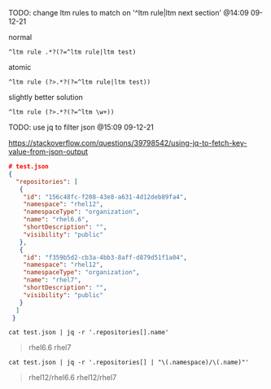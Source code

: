 <!----> TODO: change ltm rules to match on '^ltm rule|ltm next section' @14:09 09-12-21

normal

`^ltm rule .*?(?=^ltm rule|ltm test)`

atomic

`^ltm rule (?>.*?(?=^ltm rule|ltm test))`

slightly better solution

`^ltm rule (?>.*?(?=^ltm \w+))`

<!----> TODO: use jq to filter json @15:09 09-12-21

https://stackoverflow.com/questions/39798542/using-jq-to-fetch-key-value-from-json-output

```json
# test.json
{
  "repositories": [
   {
    "id": "156c48fc-f208-43e8-a631-4d12deb89fa4",
    "namespace": "rhel12",
    "namespaceType": "organization",
    "name": "rhel6.6",
    "shortDescription": "",
    "visibility": "public"
   },
   {
    "id": "f359b5d2-cb3a-4bb3-8aff-d879d51f1a04",
    "namespace": "rhel12",
    "namespaceType": "organization",
    "name": "rhel7",
    "shortDescription": "",
    "visibility": "public"
   }
  ]
 }
```

`cat test.json | jq -r '.repositories[].name'`

> rhel6.6
> rhel7

`cat test.json | jq -r '.repositories[] | "\(.namespace)/\(.name)"'`

> rhel12/rhel6.6
> rhel12/rhel7
